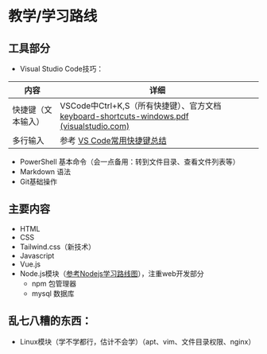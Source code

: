 # 教学/学习路线
## 工具部分
- Visual Studio Code技巧：

|内容|详细|
|-|-|
|快捷键（文本输入）| VSCode中Ctrl+K,S（所有快捷键）、官方文档[keyboard-shortcuts-windows.pdf (visualstudio.com)](https://code.visualstudio.com/shortcuts/keyboard-shortcuts-windows.pdf)|
|多行输入|参考 [VS Code常用快捷键总结](https://www.cnblogs.com/schut/p/10461840.html)|

- PowerShell 基本命令（会一点备用：转到文件目录、查看文件列表等）
- Markdown 语法
- Git基础操作

## 主要内容
- HTML
- CSS
- Tailwind.css（新技术）
- Javascript
- Vue.js
- Node.js模块（[参考Nodejs学习路线图](http://blog.fens.me/nodejs-roadmap/)），注重web开发部分
  - npm 包管理器
  - mysql 数据库

## 乱七八糟的东西：
- Linux模块（学不学都行，估计不会学）（apt、vim、文件目录权限、nginx）

